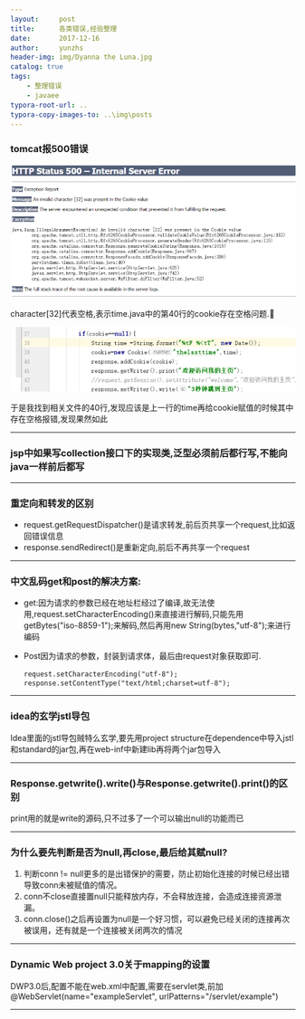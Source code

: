 ```yaml
---
layout:     post
title:      各类错误,经验整理
date:       2017-12-16
author:     yunzhs
header-img: img/Dyanna the Luna.jpg
catalog: true
tags:
    - 整理错误
    - javaee
typora-root-url: ..
typora-copy-images-to: ..\img\posts
---
```


### tomcat报500错误

![err500](/img/posts/err500.png)

character[32]代表空格,表示time.java中的第40行的cookie存在空格问题.

![fgfg](/img/posts/fgfg.png)

于是我找到相关文件的40行,发现应该是上一行的time再给cookie赋值的时候其中存在空格报错,发现果然如此

---

### jsp中如果写collection接口下的实现类,泛型必须前后都行写,不能向java一样前后都写

---

### 重定向和转发的区别

- request.getRequestDispatcher()是请求转发,前后页共享一个request,比如返回错误信息
- response.sendRedirect()是重新定向,前后不再共享一个request


---

### 中文乱码get和post的解决方案:

- get:因为请求的参数已经在地址栏经过了编译,故无法使用,request.setCharacterEncoding()来直接进行解码,只能先用getBytes("iso-8859-1");来解码,然后再用new String(bytes,"utf-8");来进行编码

- Post因为请求的参数，封装到请求体，最后由request对象获取即可.

  ```
  request.setCharacterEncoding("utf-8");
  response.setContentType("text/html;charset=utf-8");
  ```

---

### idea的玄学jstl导包

Idea里面的jstl导包贼特么玄学,要先用project structure在dependence中导入jstl 和standard的jar包,再在web-inf中新建lib再将两个jar包导入

---

### Response.getwrite().write()与Response.getwrite().print()的区别

print用的就是write的源码,只不过多了一个可以输出null的功能而已

---

### 为什么要先判断是否为null,再close,最后给其赋null?

1. 判断conn != null更多的是出错保护的需要，防止初始化连接的时候已经出错导致conn未被赋值的情况。 
2. conn不close直接置null只能释放内存，不会释放连接，会造成连接资源泄漏。
3. conn.close()之后再设置为null是一个好习惯，可以避免已经关闭的连接再次被误用，还有就是一个连接被关闭两次的情况


---

### Dynamic Web project 3.0关于mapping的设置

DWP3.0后,配置<servlet-mapping>不能在web.xml中配置,需要在servlet类,前加@WebServlet(name="exampleServlet", urlPatterns="/servlet/example") 

---

